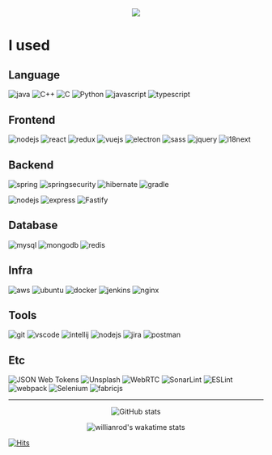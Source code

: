 <h2 align="center">
    <img src="https://capsule-render.vercel.app/api?type=waving&color=gradient&height=180&section=header&text=JuKyung%20Yoon&fontSize=30" />
</h2>

# I used

## Language
![java](https://img.shields.io/badge/Java-007396?style=flat-square&logo=java&logoColor=white)
![C++](https://img.shields.io/badge/C++-00599C?style=flat-square&logo=C%2B%2B&logoColor=white) 
![C](https://img.shields.io/badge/C-A8B9CC?style=flat-square&logo=C&logoColor=white) 
![Python](https://img.shields.io/badge/Python-333333?style=flat-square&logo=Python&logoColor=white) 
![javascript](https://img.shields.io/badge/JavaScript-F7DF1E?style=flat-square&logo=javascript&logoColor=black) 
![typescript](https://img.shields.io/badge/TypeScript-3178C6?style=flat-square&logo=typescript&logoColor=white) 


## Frontend
![nodejs](https://img.shields.io/badge/Node.js-339933?style=flat-square&logo=Node.js&logoColor=white)
![react](https://img.shields.io/badge/React-61DAFB?style=flat-square&logo=React&logoColor=black) 
![redux](https://img.shields.io/badge/Redux-764ABC?style=flat-square&logo=redux&logoColor=white) 
![vuejs](https://img.shields.io/badge/Vue.js-4FC08D?style=flat-square&logo=Vue.js&logoColor=white) 
![electron](https://img.shields.io/badge/Electron-47848F?style=flat-square&logo=electron&logoColor=white)
![sass](https://img.shields.io/badge/Sass-CC6699?style=flat-square&logo=Sass&logoColor=white) 
![jquery](https://img.shields.io/badge/jquery-0769AD?style=flat-square&logo=jquery&logoColor=white)
![i18next](https://img.shields.io/badge/i18next-26A69A?style=flat-square&logo=i18next&logoColor=white)

## Backend

![spring](https://img.shields.io/badge/SpringBoot-6DB33F?style=flat-square&logo=SpringBoot&logoColor=white) 
![springsecurity](https://img.shields.io/badge/Spring%20Security-6DB33F?style=flat-square&logo=SpringSecurity&logoColor=white) 
![hibernate](https://img.shields.io/badge/Hibernate-59666C?style=flat-square&logo=hibernate&logoColor=white) 
![gradle](https://img.shields.io/badge/Gradle-02303A?style=flat-square&logo=gradle&logoColor=white) 

![nodejs](https://img.shields.io/badge/Node.js-339933?style=flat-square&logo=Node.js&logoColor=white)
![express](https://img.shields.io/badge/Express-000000?style=flat-square&logo=Express&logoColor=white)
![Fastify](https://img.shields.io/badge/Fastify-000000?style=flat-square&logo=Fastify&logoColor=white)

## Database
![mysql](https://img.shields.io/badge/MySQL-4479A1?style=flat-square&logo=MySQL&logoColor=white) 
![mongodb](https://img.shields.io/badge/MongoDB-47A248?style=flat-square&logo=MongoDB&logoColor=white)
![redis](https://img.shields.io/badge/Redis-DC382D?style=flat-square&logo=redis&logoColor=white)


## Infra
![aws](https://img.shields.io/badge/Amazon%20AWS-232F3E?style=flat-square&logo=amazonaws&logoColor=white) 
![ubuntu](https://img.shields.io/badge/Ubuntu-E95420?style=flat-square&logo=ubuntu&logoColor=white)
![docker](https://img.shields.io/badge/Docker-2496ED?style=flat-square&logo=Docker&logoColor=white) 
![jenkins](https://img.shields.io/badge/JENKINS-D23939?style=flat-square&logo=Jenkins&logoColor=white) 
![nginx](https://img.shields.io/badge/NGINX-009639?style=flat-square&logo=nginx&logoColor=white) 

## Tools
![git](https://img.shields.io/badge/Git-F05032?style=flat-square&logo=git&logoColor=white) 
![vscode](https://img.shields.io/badge/Visual%20Studio%20Code-007ACC?style=flat-square&logo=Visual%20Studio%20Code&logoColor=white) 
![intellij](https://img.shields.io/badge/IntelliJ%20IDEA-000000?style=flat-square&logo=IntelliJIDEA&logoColor=white) 
![nodejs](https://img.shields.io/badge/Node.js-339933?style=flat-square&logo=Node.js&logoColor=white)
![jira](https://img.shields.io/badge/JiraSoftware-0052CC?style=flat-square&logo=jiraSoftware&logoColor=white)
![postman](https://img.shields.io/badge/Postman-FF6C37?style=flat-square&logo=Postman&logoColor=white) 

## Etc
![JSON Web Tokens](https://img.shields.io/badge/JSONWebTokens-000000?style=flat-square&logo=JSONWebTokens&logoColor=white)
![Unsplash](https://img.shields.io/badge/Unsplash-000000?style=flat-square&logo=Unsplash&logoColor=white)
![WebRTC](https://img.shields.io/badge/WebRTC-333333?style=flat-square&logo=WebRTC&logoColor=white)
![SonarLint](https://img.shields.io/badge/SonarLint-CB2029?style=flat-square&logo=SonarLint&logoColor=white)
![ESLint](https://img.shields.io/badge/ESLint-4B32C3?style=flat-square&logo=ESLint&logoColor=white)
![webpack](https://img.shields.io/badge/Webpack-8DD6F9?style=flat-square&logo=webpack&logoColor=black)
![Selenium](https://img.shields.io/badge/Selenium-43B02A?style=flat-square&logo=Selenium&logoColor=white)
![fabricjs](https://img.shields.io/badge/FabricJS-FFC0CB?style=flat-square&logo=javascripst&logoColor=black)


---


<!-- <center>

![Top Langs](https://github-readme-stats.vercel.app/api/top-langs/?username=JuKyYoon&layout=compact&theme=dracula)

</center> -->


<center>

![GitHub stats](https://github-readme-stats.vercel.app/api?username=JuKyYoon&count_private=true&show_icons=true&theme=dracula)

</center>  


<center>

![willianrod's wakatime stats](https://github-readme-stats.vercel.app/api/wakatime?username=@JKY&layout=compact&theme=dracula)

</center>


[![Hits](https://hits.seeyoufarm.com/api/count/incr/badge.svg?url=https%3A%2F%2Fgithub.com%2FJuKyYoon%2Fhit-counter&count_bg=%235AB69B&title_bg=%23313131&icon=&icon_color=%23E7E7E7&title=HITS&edge_flat=false)](https://hits.seeyoufarm.com)

